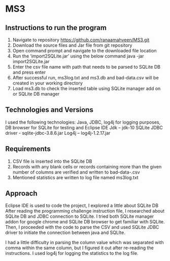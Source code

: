 # MS3
Instructions to run the program
------------------------------------------------------------------------------------------------------------------------------
1.	Navigate to repository https://github.com/ranaamahveen/MS3.git 
2.	Download the source files and Jar file from git repository
3.	Open command prompt and navigate to the downloaded file location
4.	Run the ‘import2SQLite.jar’ using the below command
    java -jar import2SQLite.jar
5.	Enter the csv file name with path that needs to be parsed to SQLite DB and press enter
6.	After successful run, ms3log.txt and ms3.db and bad-data<timestamp>.csv will be created in your working directory
7.	Load ms3.db to check the inserted table using SQLite manager add on or SQLite DB manager

Technologies and Versions
-----------------------------------------------------------------------------------------------------------------------------
I used the following technologies: 
Java, JDBC, log4j for logging purposes, DB browser for SQLite for testing and Eclipse IDE
Jdk – jdk-10
SQLite JDBC driver - sqlite-jdbc-3.8.6.jar
Log4j – log4j-1.2.17.jar

Requirements
------------------------------------------------------------------------------------------------------------------------------
1.	CSV file is inserted into the SQLite DB
2.	Records with any blank cells or records containing more than the given number of columns are verified and written to bad-data-<timestamp>.csv
3.	Mentioned statistics are written to log file named ms3log.txt

Approach
-----------------------------------------------------------------------------------------------------------------------------------
Eclipse IDE is used to code the project, I explored a little about SQLite DB 
After reading the programming challenge instruction file, I researched about SQLite DB and JDBC connection to SQLite. I tried both SQLite manager addon for google chrome and SQLite DB browser to get familiar with SQLite. Then, I proceeded with the code to parse the CSV and used SQLite JDBC driver to initiate the connection between java and SQLIte.

I had a little difficulty in parsing the column value which was separated with comma within the same column, but I figured it out after re-reading the instructions. I used log4j for logging the statistics to the log file.
